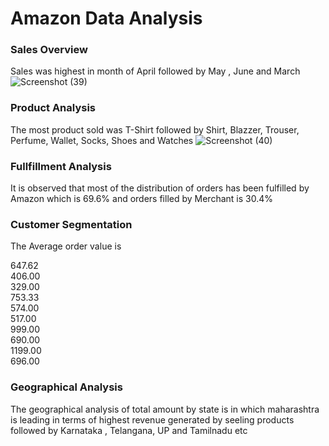 # Amazon Data Analysis

### Sales Overview 
Sales was highest in month of April followed by May , June and March
![Screenshot (39)](https://github.com/KaranVaghela19/Amazon-Data-Analysis/assets/107034883/86d19df4-553d-4ec3-83f2-c89bf8f1c7fc)

### Product Analysis 
The most product sold was T-Shirt followed by Shirt, Blazzer, Trouser, Perfume, Wallet, Socks, Shoes and Watches
![Screenshot (40)](https://github.com/KaranVaghela19/Amazon-Data-Analysis/assets/107034883/14d0c1fa-944f-4aa6-a753-84693d1854e6)

### Fullfillment Analysis 
It is observed that most of the distribution of orders has been fulfilled by Amazon which is 69.6% and orders filled by Merchant is 30.4%

### Customer Segmentation
The Average order value is

647.62   
406.00   
329.00   
753.33   
574.00   
517.00   
999.00   
690.00  
1199.00   
696.00   

### Geographical Analysis 
The geographical analysis of total amount by state is in which maharashtra is leading in terms of highest revenue generated by seeling products followed by Karnataka , Telangana, UP and Tamilnadu etc
